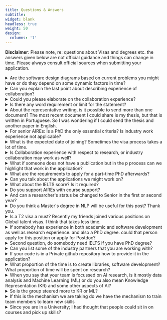 ```yaml
---
title: Questions & Answers
subtitle:
widget: blank
headless: true
weight: 50
design:
  columns: '1'
---
```


**Disclaimer**: Please note, re: questions about Visas and degrees etc. the answers given below are not official guidance and things can change in time. Please always consult official sources when submitting your application.

<details>
<summary> Are the software design diagrams based on current problems you might have or do they depend on some dynamic factors in time?</summary>
<b>Answer:</b> We will ask community members to define the problems, the data, and potential impact. As a team we then assess and decide which we will select.
</details>
<details>
<summary>Can you explain the last point about describing experience of collaboration?</summary>
<b>Answer:</b> This will be teamwork- we want you to describe your experience in collaboration.
</details>
<details>
<summary>Could you please elaborate on the collaboration experience?</summary>
<b>Answer:</b> We want you to describe your experience- your most impressive experience and what you are most proud of.  Just give a few examples:  the most important ones that can show your strengths.
</details>
<details>
<summary>Is there any word requirement or limit for the statement?</summary>
<b>Answer:</b> Quality is more important than quantity.  Even if there is no word limit we do not encourage too lengthy an application: we want to see your strengths. Your most shining points. Give a few examples: the most important that can show your strength. E.g. say you created PyTorch- that's impressive! One line is enough. Or “I published a nature paper”. We want strong evidence. 
</details>
<details>
<summary>About the representative writing, is it possible to send more than one document? The most recent document I could share is my thesis, but that is written in Portuguese. So I was wondering if I could send the thesis and another paper in English.</summary>
<b>Answer:</b> Put several pdfs in one doc if the system only allows one doc. We want no more than 3 examples/docs- we will only look at the most important. More than one is ok but not more than three. If your thesis is in a foreign language you can still submit it- we can still assess it. Can look at structure, figures, tables, workflow diagrams etc. We may have colleagues who can read and can help to assess. English writing is better but if all you have is E.g. Portuguese then submit (if you do not have many alternative choices).
</details>
<details>
<summary>For senior AIREs:  Is a PhD the only essential criteria? Is industry work experience not applicable?</summary>
<b>Answer:</b> A degree is not the only criteria, just one of the criteria: you have to demonstrate all your other skills, the other criteria. We may consider equivalent industry experience, if you don't have a PhD e.g. you work in industry, but have research outcomes e.g. papers or software then tell us. We can consider them.
Show us how that experience is equivalent, especially that which has some level of impact. This will make you eligible.
</details>
<details> 
<summary>What is the expected date of joining? Sometimes the visa process takes a lot of time.</summary>
<b>Answer:</b> This is flexible, we do not have a fixed starting date but we do want the team together in a certain period, so, if you can not start until next year we will not be able to wait, but if a few months then that’s ok.
Visas- we understand they take time, we can wait for this.   E.g. we announce positions in May, then if successful you apply for a visa immediately, then hopefully it should be ready by say September. This would be OK.  
</details>
<details>
<summary>Is Collaboration experience with respect to research, or industry collaboration may work as well?</summary>
<b>Answer:</b> Both are very valuable.  Industry experience is very important- we want to work on real world problems.
We emphasise diversity and complementarity- very happy to have strong candidates from industry on board. They will give a valuable perspective.
</details>
<details>
<summary> What if someone does not have a publication but in the p process can we highlight that work in the application?</summary>
<b>Answer:</b> If you have a manuscript - if its not published as yet, upload it as “under review”; 
The application process is confidential.  If you don't have anything in the public domain you can upload as representative writing.
</details>
<details>
<summary>What are the requirements to apply for a part-time PhD afterwards?</summary>
<b>Answer:</b> English requirements will be more important than Visas.
Will need to satisfy PhD entry requirements. Google to find these or look at the University website.
</details>
<details>
<summary>Can you talk about the applications we might work on?</summary>
<b>Answer:</b> We are going to work on problems across the faculty. 
For example,  Healthcare problems- there is strong research in healthcare across the University.  We can expect some work on healthcare.
Also engineering: digital twins, materials, chemical processes,
Arts and humanities. Social science, law, finance, economics  ..
It's really dependent on what the community will put up.
We will assess readiness and time scales: to ensure impact.
</details>
<details>
<summary>What about the IELTS score? Is it required?</summary>
<b>Answer:</b> Check the University website.
</details> 
<details>
<summary>Do you support AIREs with course support?</summary>
<b>Answer:</b> Auditing should be fine; if you want to take the course, if appointed, you are staff, so formally taking courses will probably not work– if a lecturer agrees, get their consent and sit in on lectures.
There are also many training opportunities for staff at the University, e.g. English: browse the HR website; the ATJ should have links. 
</details>
<details>
<summary>And can a researcher's status be changed to Senior in the first or second year?</summary>
<b>Answer:</b> Definitely possible: depends on what you have done: Have you done some work to justify this? E.g.  If you create software that makes a big impact, saving lives or millions of pounds.
</details>
<details>
<summary>Do you think a Master's degree in NLP will be useful for this post? Thank you.</summary>
<b>Answer:</b> Any degree will be useful.
We want diversity; it's definitely a plus if you have an AI related degree.
</details>
<details>
<summary>Is a T2 visa a must? Recently my friends joined various positions on Global talent visas. I think that takes less time.</summary>
<b>Answer:</b> Global talent visa is better/possible /more flexible/faster- 
G7 may be possible, don't know about G6- check eligibility criteria on the University website; after you get an offer, discuss with HR- they should be able to help.
</details>
<details>
<summary>If somebody has experience in both academic and software development as well as research experience. and also a PhD degree. could that person apply for this position or apply for Postdoc?</summary>
<b>Answer:</b> This opening has two positions:
Grade 6 -  people without PhD
Grade 7 - With PhD or equivalent
If you have a PhD already apply for a senior role.
</details>
<details>
<summary>Second question, do somebody need IELTS if you have PhD degree?</summary>
<b>Answer:</b> PhD and English requirements are different. You can do a PhD in a foreign language. PhD will not satisfy your English level- we will still need to demonstrate this.
</details>
<details>
<summary>Can you list some of the industry partners that you are working with?</summary>
<b>Answer:</b> I have worked with Astra Zeneca, Amazon; two major industry partners.
University colleagues have other partners.
Engineering: Airbus, Rolls Royce, Siemens and many other partners.
Who we may work with depends on the project.
If industry is funding us there may be dedicated projects in future.
</details>
<details>
<summary>If your code is in a Private github repository how to provide it in the application?</summary>
<b>Answer:</b> Download your code as zip file and upload as attachment.
</details>
<details>
<summary> What proportion of the time is to create libraries, software development? What proportion of time will be spent on research?</summary>
<b>Answer:</b> No definite answer; can depend on personal skills. Main thing is we do not see research and software as separate. See both as an integral part of the job.
To do research you need to write code; to develop code you need to do research; gives research value.
So no definite answer: but we need to deliver what we promised to deliver i.e. high quality research outcomes.
Maybe your question is about maintenance. Again we need to look at what we have committed to deliver: If we commit to deliver training materials we need to look at scheduling time to fulfil duties. 
</details>
<details>
<summary> When you say that your team is focussed on AI research, is it mostly data analysis and Machine Learning (ML) or do you also mean Knowledge Representation (KR) and some other aspects of AI?</summary>
<b>Answer:</b> AI research we define broadly: what will be needed to deliver the impact that we want to create:
ML will definitely part of this. Also Knowledge Representation is very important: for example, we have planned to work on Knowledge graphs.
Data analysis: we also need to work, for example on missing data and unbalanced data
Boundary is a bit blurred. We are not going to do heavy data curation: we will leave it to problem owners and domain experts.
Knowledge representation will be in our scope: it is part of ML.  We need to learn how to represent knowledge.
Likely we will devote someone to work on knowledge graphs.
</details>
<details>
<summary> So is the group steered more to KR or ML?</summary>
<b>Answer:</b> This will be determined by what's important to generate impact: if we need more of ML we do that but if we need more KR we will do that. 
</details>
<details>
<summary> If this is the mechanism we are taking do we have the mechanism to train team members to learn new skills</summary>
<b>Answer:</b> We have in house expertise. If there are skills we need to pick up, we will expect team members to have independent skills to pick up new skills. There are lots of resources online.
We will not train you with a programme: Haiping will give directions and advice on how to get a skill and then you pick up the skill.
</details>
<details>
<summary> Since you are in a University; I had thought that people could sit in on courses and pick up skills?</summary>
<b>Answer:</b> the priority is to deliver, so we need to find a way if someone is lacking a skill, we will need to find a way to pick up the skill.
</details>


